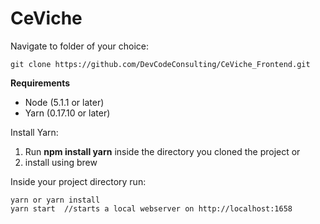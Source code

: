 # CeViche

Navigate to folder of your choice:

    git clone https://github.com/DevCodeConsulting/CeViche_Frontend.git
    
**Requirements**
* Node (5.1.1 or later)
* Yarn (0.17.10 or later)

Install Yarn:

1) Run **npm install yarn** inside the directory you cloned the project
or
2) install using brew

Inside your project directory run:

    yarn or yarn install
    yarn start  //starts a local webserver on http://localhost:1658
